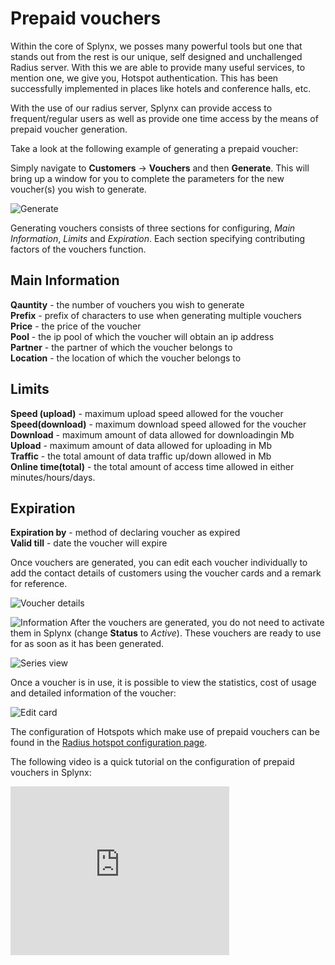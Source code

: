 Prepaid vouchers
==========

Within the core of Splynx, we posses many powerful tools but one that stands out from the rest is our unique, self designed and unchallenged Radius server. With this we are able to provide many useful services, to mention one, we give you, Hotspot authentication. This has been successfully implemented in places like hotels and conference halls, etc.

With the use of our radius server, Splynx can provide access to frequent/regular users as well as provide one time access by the means of prepaid voucher generation.

Take a look at the following example of generating a prepaid voucher:

Simply navigate to **Customers** -> **Vouchers** and then **Generate**. This will bring up a window for you to complete the parameters for the new voucher(s) you wish to generate.

![Generate](generate.png)

Generating vouchers consists of three sections for configuring, *Main Information*, *Limits* and *Expiration*. Each section specifying contributing factors of the vouchers function.

## Main Information

**Qauntity** - the number of vouchers you wish to generate<br>
**Prefix** - prefix of characters to use when generating multiple vouchers<br>
**Price** - the price of the voucher <br>
**Pool** - the ip pool of which the voucher will obtain an ip address <br>
**Partner** - the partner of which the voucher belongs to <br>
**Location** - the location of which the voucher belongs to <br>

## Limits

**Speed (upload)** - maximum upload speed allowed for the voucher<br>
**Speed(download)** - maximum download speed allowed for the voucher<br>
**Download** - maximum amount of data allowed for downloadingin Mb<br>
**Upload** - maximum amount of data allowed for uploading in Mb<br>
**Traffic** - the total amount of data traffic up/down allowed in Mb<br>
**Online time(total)** - the total amount of access time allowed in either minutes/hours/days.

## Expiration

**Expiration by** - method of declaring voucher as expired<br>
**Valid till** - date the voucher will expire


 Once vouchers are generated, you can edit each voucher individually to add the contact details of customers using the voucher cards and a remark for reference.

![Voucher details](vouchereditcontact.png)


<icon class="image-icon">![Information](information.png)</icon> After the vouchers are generated, you do not need to activate them in Splynx (change **Status** to *Active*). These vouchers are ready to use for as soon as it has been generated.

![Series view](series_view.png)


Once a voucher is in use, it is possible to view the statistics, cost of usage and detailed information of the voucher:

![Edit card](edit_card.png)

The configuration of Hotspots which make use of prepaid vouchers can be found in the [Radius hotspot configuration page](networking/authentication_of_customers/mikrotik_hotspot_radius/mikrotik_hotspot_radius.md).


The following video is a quick tutorial on the configuration of prepaid vouchers in Splynx:

<iframe frameborder=0 height=270 width=350 allowfullscreen src="https://www.youtube.com/embed/JlkTFukRFu0?wmode=opaque">Video on youtube</iframe>
